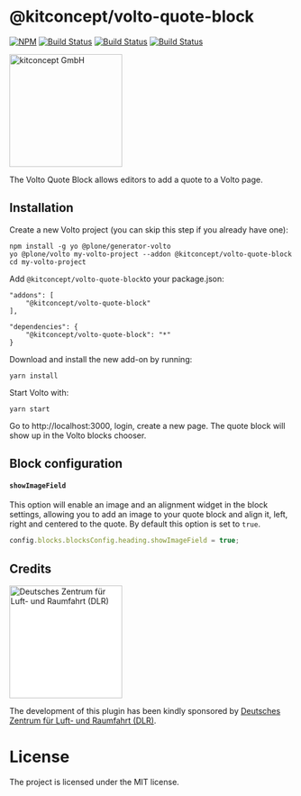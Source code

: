 # @kitconcept/volto-quote-block

[![NPM](https://img.shields.io/npm/v/@kitconcept/volto-quote-block.svg)](https://www.npmjs.com/package/@kitconcept/volto-quote-block)
[![Build Status](https://github.com/kitconcept/volto-quote-block/actions/workflows/code.yml/badge.svg)](https://github.com/kitconcept/volto-quote-block/actions)
[![Build Status](https://github.com/kitconcept/volto-quote-block/actions/workflows/unit.yml/badge.svg)](https://github.com/kitconcept/volto-quote-block/actions)
[![Build Status](https://github.com/kitconcept/volto-quote-block/actions/workflows/acceptance.yml/badge.svg)](https://github.com/kitconcept/volto-quote-block/actions)

<img alt="kitconcept GmbH" width="200px" src="https://kitconcept.com/logo.svg">

The Volto Quote Block allows editors to add a quote to a Volto page.

## Installation

Create a new Volto project (you can skip this step if you already have one):

```
npm install -g yo @plone/generator-volto
yo @plone/volto my-volto-project --addon @kitconcept/volto-quote-block
cd my-volto-project
```

Add `@kitconcept/volto-quote-block`to your package.json:

```
"addons": [
    "@kitconcept/volto-quote-block"
],

"dependencies": {
    "@kitconcept/volto-quote-block": "*"
}
```

Download and install the new add-on by running:

```
yarn install
```

Start Volto with:

```
yarn start
```

Go to http://localhost:3000, login, create a new page. The quote block will show up in the Volto blocks chooser.

## Block configuration

#### `showImageField`

This option will enable an image and an alignment widget in the block settings, allowing you to add an image to your quote block and align it, left, right and centered to the quote. By default this option is set to `true`.

```js
config.blocks.blocksConfig.heading.showImageField = true;
```

## Credits

<img alt="Deutsches Zentrum für Luft- und Raumfahrt (DLR)" width="200px" src="https://www.dlr.de/static/media/Logo-de.697a8e1f.svg" style="background-color:white">

The development of this plugin has been kindly sponsored by [Deutsches Zentrum für Luft- und Raumfahrt (DLR)](https://dlr.de/de).

# License

The project is licensed under the MIT license.
